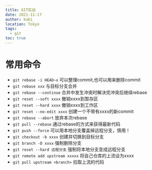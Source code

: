 ```yaml
---
title: GIT实战
date: 2021-11-17
author: kaki
location: Tokyo
tags:
  - git
toc: true
---
```


# 常用命令

- `git rebase -i HEAD~x` 可以整理commit,也可以用来删除commit
- `git rebase xxx` 与目标分支合并
- `git rebase --continue` 合并中发生冲突时解决完冲突后继续rebase
- `git reset --soft xxxx` 撤销xxxx到暂存区
- `git reset --hard xxxx` 撤销xxxx到工作区
- `git reset --no-edit xxxx` 创建一个不带有xxxx的新commit
- `git rebase --abort` 放弃本次rebase
- `git pull --rebase` 通过rebase的方式来获得最新代码
- `git push --force` 可以用本地分支覆盖掉远程分支，慎用！
- `git checkout -b xxxx` 创建并切换到目标分支
- `git branch -D xxxx` 强制删除分支
- `git reset --hard 远程分支` 强制将本地分支变成远程分支
- `git remote add upstream xxxxx` 将自己仓库的上流设为xxxx
- `git pull upstream <branch>` 拉取上流的代码
